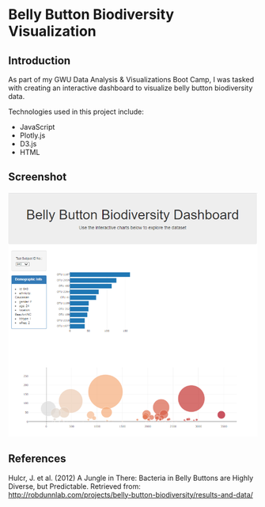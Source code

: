 # Belly Button Biodiversity Visualization

## Introduction

As part of my GWU Data Analysis & Visualizations Boot Camp, I was tasked with creating an interactive dashboard to visualize belly button biodiversity data.

Technologies used in this project include:
* JavaScript
* Plotly.js
* D3.js
* HTML

## Screenshot
![dashboard](Screenshots/dashboard.png)

## References
Hulcr, J. et al. (2012) A Jungle in There: Bacteria in Belly Buttons are Highly Diverse, but Predictable. Retrieved from: http://robdunnlab.com/projects/belly-button-biodiversity/results-and-data/